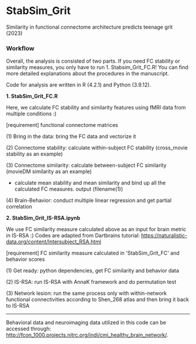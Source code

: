 # StabSim_Grit

Similarity in functional connectome architecture predicts teenage grit (2023)


### Workflow ###

Overall, the analysis is consisted of two parts. If you need FC stability or similarity measures, you only have to run 1. Stabsim_Grit_FC.R! You can find more detailed explanations about the procedures in the manuscript.

Code for analysis are written in R (4.2.1) and Python (3.9.12).


**1. StabSim_Grit_FC.R**

Here, we calculate FC stability and similarity features using fMRI data from multiple conditions :)

[requirement] functional connectome matrices

(1) Bring in the data: bring the FC data and vectorize it

(2) Connectome stability: calculate within-subject FC stability (cross_movie stability as an example)

(3) Connectome similarity: calculate between-subject FC similarity (movieDM similarity as an example)
- calculate mean stability and mean similarity and bind up all the calculated FC measures. output (filename(1)) 

(4) Brain-Behavior: conduct multiple linear regression and get partial correlation



**2. StabSim_Grit_IS-RSA.ipynb**

We use FC similarity measure calculated above as an input for brain metric in IS-RSA :)
Codes are adapted from Dartbrains tutorial: https://naturalistic-data.org/content/Intersubject_RSA.html

[requirement] FC similarity measure calculated in 'StabSim_Grit_FC' and behavior scores

(1) Get ready: python dependencies, get FC similarity and behavior data

(2) IS-RSA: run IS-RSA with AnnaK framework and do permutation test

(3) Network lesion: run the same process only with within-network functional connectivities according to Shen_268 atlas and then bring it back to IS-RSA


-----------------------------------------------------------------------------------


Behavioral data and neuroimaging data utilized in this code can be accessed through: http://fcon_1000.projects.nitrc.org/indi/cmi_healthy_brain_network/.
